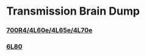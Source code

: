 # Transmission Brain Dump

### [700R4/4L60e/4L65e/4L70e](4L60e/index.md)

### [6L80](6L80/index.md)
